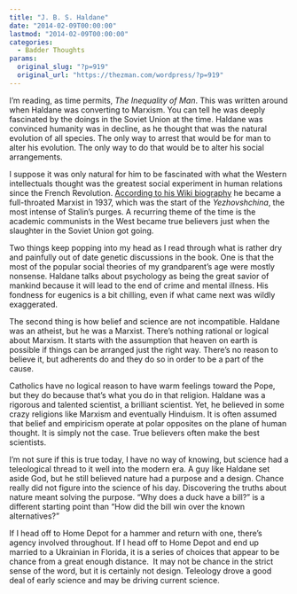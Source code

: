 ```yaml
---
title: "J. B. S. Haldane"
date: "2014-02-09T00:00:00"
lastmod: "2014-02-09T00:00:00"
categories:
  - Badder Thoughts
params:
  original_slug: "?p=919"
  original_url: "https://thezman.com/wordpress/?p=919"
---
```


I’m reading, as time permits, *The Inequality of Man*. This was written
around when Haldane was converting to Marxism. You can tell he was
deeply fascinated by the doings in the Soviet Union at the time. Haldane
was convinced humanity was in decline, as he thought that was the
natural evolution of all species. The only way to arrest that would be
for man to alter his evolution. The only way to do that would be to
alter his social arrangements.

I suppose it was only natural for him to be fascinated with what the
Western intellectuals thought was the greatest social experiment in
human relations since the French Revolution. [According to his Wiki
biography](http://en.wikipedia.org/wiki/J._B._S._Haldane) he became a
full-throated Marxist in 1937, which was the start of the
*Yezhovshchina*, the most intense of Stalin’s purges. A recurring theme
of the time is the academic communists in the West became true believers
just when the slaughter in the Soviet Union got going.

Two things keep popping into my head as I read through what is rather
dry and painfully out of date genetic discussions in the book. One is
that the most of the popular social theories of my grandparent’s age
were mostly nonsense. Haldane talks about psychology as being the great
savior of mankind because it will lead to the end of crime and mental
illness. His fondness for eugenics is a bit chilling, even if what came
next was wildly exaggerated.

The second thing is how belief and science are not incompatible. Haldane
was an atheist, but he was a Marxist. There’s nothing rational or
logical about Marxism. It starts with the assumption that heaven on
earth is possible if things can be arranged just the right way. There’s
no reason to believe it, but adherents do and they do so in order to be
a part of the cause.

Catholics have no logical reason to have warm feelings toward the Pope,
but they do because that’s what you do in that religion. Haldane was a
rigorous and talented scientist, a brilliant scientist. Yet, he believed
in some crazy religions like Marxism and eventually Hinduism. It is
often assumed that belief and empiricism operate at polar opposites on
the plane of human thought. It is simply not the case. True believers
often make the best scientists.

I’m not sure if this is true today, I have no way of knowing, but
science had a teleological thread to it well into the modern era. A guy
like Haldane set aside God, but he still believed nature had a purpose
and a design. Chance really did not figure into the science of his day.
Discovering the truths about nature meant solving the purpose. “Why does
a duck have a bill?” is a different starting point than “How did the
bill win over the known alternatives?”

If I head off to Home Depot for a hammer and return with one, there’s
agency involved throughout. If I head off to Home Depot and end up
married to a Ukrainian in Florida, it is a series of choices that appear
to be chance from a great enough distance.  It may not be chance in the
strict sense of the word, but it is certainly not design. Teleology
drove a good deal of early science and may be driving current science.
